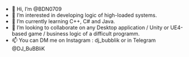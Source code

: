 - 👋 Hi, I’m @BDN0709
- 👀 I’m interested in developing logic of high-loaded systems.
- 🌱 I’m currently learning C++, C# and Java.
- 💞️ I’m looking to collaborate on any Desktop application / Unity or UE4-based game / business logic of a difficult programm.
- 📫 You can DM me on Instagram : dj_bubblik or in Telegram @DJ_BuBBliK
